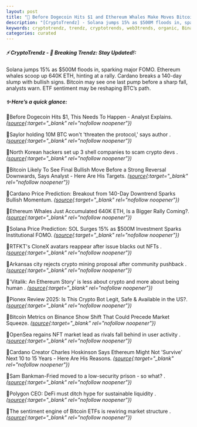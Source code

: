 ```yaml
---
layout: post
title: "🌇 Before Dogecoin Hits $1 and Ethereum Whales Make Moves Bitcoin News"
description: "[CryptoTrendz] - Solana jumps 15% as $500M floods in, sparking major FOMO. Ethereum whales scoop up 640K ETH, hinting at a rally. Cardano breaks a 140-day slump with bullish signs. Bitcoin may see one last pump before a sharp fall, analysts warn. ETF sentiment may be reshaping BTC’s path."
keywords: cryptotrendz, trendz, cryptotrends, web3trends, organic, Binance, BTC, crypto, Bitcoin, SOL, mining, Dogecoin, Analyst, NFT, Market, Ethereum
categories: curated
---
```


##### ⚡ CryptoTrendz - 📌 *Breaking Trendz: Stay Updated!:*

Solana jumps 15% as $500M floods in, sparking major FOMO. Ethereum whales scoop up 640K ETH, hinting at a rally. Cardano breaks a 140-day slump with bullish signs. Bitcoin may see one last pump before a sharp fall, analysts warn. ETF sentiment may be reshaping BTC’s path.

##### ✨ *Here’s a quick glance:*


🔹Before Dogecoin Hits $1, This Needs To Happen - Analyst Explains. *([source](https://s.avyag.com/qx4w){:target="_blank" rel="nofollow noopener"})*

🔹Saylor holding 10M BTC won't 'threaten the protocol,' says author . *([source](https://s.avyag.com/xslu){:target="_blank" rel="nofollow noopener"})*

🔹North Korean hackers set up 3 shell companies to scam crypto devs . *([source](https://s.avyag.com/36q3){:target="_blank" rel="nofollow noopener"})*

🔹Bitcoin Likely To See Final Bullish Move Before a Strong Reversal Downwards, Says Analyst - Here Are His Targets. *([source](https://s.avyag.com/6741){:target="_blank" rel="nofollow noopener"})*

🔹Cardano Price Prediction: Breakout from 140-Day Downtrend Sparks Bullish Momentum. *([source](https://s.avyag.com/an25){:target="_blank" rel="nofollow noopener"})*

🔹Ethereum Whales Just Accumulated 640K ETH, Is a Bigger Rally Coming?. *([source](https://s.avyag.com/9l70){:target="_blank" rel="nofollow noopener"})*

🔹Solana Price Prediction: SOL Surges 15% as $500M Investment Sparks Institutional FOMO. *([source](https://s.avyag.com/d54h){:target="_blank" rel="nofollow noopener"})*

🔹RTFKT's CloneX avatars reappear after issue blacks out NFTs . *([source](https://s.avyag.com/1tb4){:target="_blank" rel="nofollow noopener"})*

🔹Arkansas city rejects crypto mining proposal after community pushback . *([source](https://s.avyag.com/g6sf){:target="_blank" rel="nofollow noopener"})*

🔹'Vitalik: An Ethereum Story' is less about crypto and more about being human . *([source](https://s.avyag.com/5nq3){:target="_blank" rel="nofollow noopener"})*

🔹Pionex Review 2025: Is This Crypto Bot Legit, Safe & Available in the US?. *([source](https://s.avyag.com/4cwd){:target="_blank" rel="nofollow noopener"})*

🔹Bitcoin Metrics on Binance Show Shift That Could Precede Market Squeeze. *([source](https://s.avyag.com/fdtu){:target="_blank" rel="nofollow noopener"})*

🔹OpenSea regains NFT market lead as rivals fall behind in user activity . *([source](https://s.avyag.com/6h8u){:target="_blank" rel="nofollow noopener"})*

🔹Cardano Creator Charles Hoskinson Says Ethereum Might Not 'Survive' Next 10 to 15 Years - Here Are His Reasons. *([source](https://s.avyag.com/zwr9){:target="_blank" rel="nofollow noopener"})*

🔹Sam Bankman-Fried moved to a low-security prison - so what? . *([source](https://s.avyag.com/thos){:target="_blank" rel="nofollow noopener"})*

🔹Polygon CEO: DeFi must ditch hype for sustainable liquidity . *([source](https://s.avyag.com/p2tl){:target="_blank" rel="nofollow noopener"})*

🔹The sentiment engine of Bitcoin ETFs is rewiring market structure . *([source](https://s.avyag.com/a9ap){:target="_blank" rel="nofollow noopener"})*
